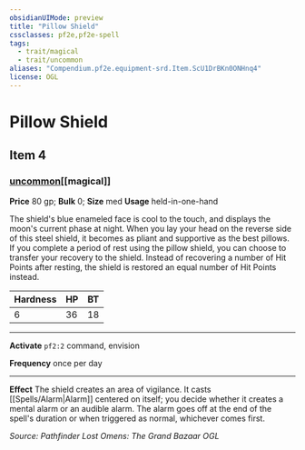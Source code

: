 ```yaml
---
obsidianUIMode: preview
title: "Pillow Shield"
cssclasses: pf2e,pf2e-spell
tags:
  - trait/magical
  - trait/uncommon
aliases: "Compendium.pf2e.equipment-srd.Item.ScU1DrBKn0ONHnq4"
license: OGL
---
```

# Pillow Shield
## Item 4
### [uncommon](uncommon "Uncommon Rarity Trait")[[magical]]


**Price** 80 gp; 
**Bulk** 0; **Size** med
**Usage** held-in-one-hand

The shield's blue enameled face is cool to the touch, and displays the moon's current phase at night. When you lay your head on the reverse side of this steel shield, it becomes as pliant and supportive as the best pillows. If you complete a period of rest using the pillow shield, you can choose to transfer your recovery to the shield. Instead of recovering a number of Hit Points after resting, the shield is restored an equal number of Hit Points instead.

  

| Hardness | HP | BT |
| --- | --- | --- |
| 6 | 36 | 18 |

* * *

**Activate** `pf2:2` command, envision

**Frequency** once per day

* * *

**Effect** The shield creates an area of vigilance. It casts [[Spells/Alarm|Alarm]] centered on itself; you decide whether it creates a mental alarm or an audible alarm. The alarm goes off at the end of the spell's duration or when triggered as normal, whichever comes first.

*Source: Pathfinder Lost Omens: The Grand Bazaar*
*OGL*